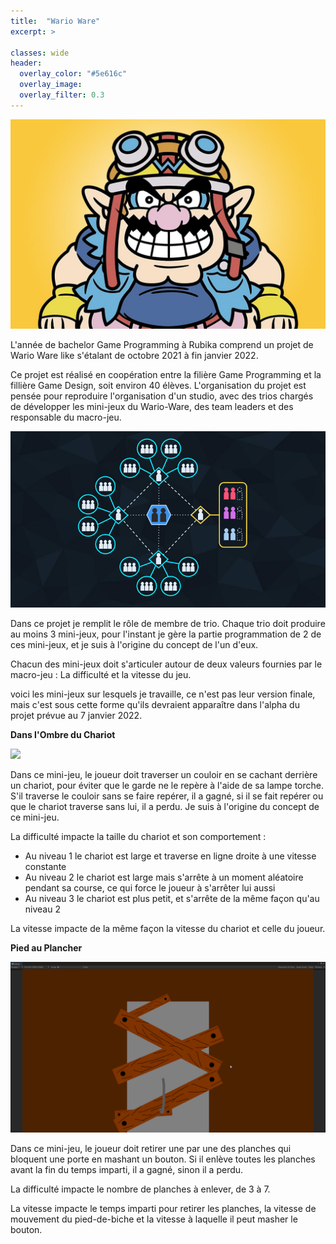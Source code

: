 ```yaml
---
title:  "Wario Ware"
excerpt: >
  
classes: wide
header:
  overlay_color: "#5e616c"
  overlay_image: 
  overlay_filter: 0.3
---
```


![](../assets/images/wario-ware.png)

L'année de bachelor Game Programming à Rubika comprend un projet de Wario Ware like s'étalant de octobre 2021 à fin janvier 2022.

Ce projet est réalisé en coopération entre la filière Game Programming et la fillière Game Design, soit environ 40 élèves. L'organisation du projet est pensée pour reproduire l'organisation d'un studio, avec des trios chargés de développer les mini-jeux du Wario-Ware, des team leaders et des responsable du macro-jeu.

![](../assets/images/orga-wario.png)

Dans ce projet je remplit le rôle de membre de trio. Chaque trio doit produire au moins 3 mini-jeux, pour l'instant je gère la partie programmation de 2 de ces mini-jeux, et je suis à l'origine du concept de l'un d'eux.

Chacun des mini-jeux doit s'articuler autour de deux valeurs fournies par le macro-jeu : La difficulté et la vitesse du jeu.

voici les mini-jeux sur lesquels je travaille, ce n'est pas leur version finale, mais c'est sous cette forme qu'ils devraient apparaître dans l'alpha du projet prévue au 7 janvier 2022.

**Dans l'Ombre du Chariot**

![](../assets/images/DOC.gif)

Dans ce mini-jeu, le joueur doit traverser un couloir en se cachant derrière un chariot, pour éviter que le garde ne le repère à l'aide de sa lampe torche. S'il traverse le couloir sans se faire repérer, il a gagné, si il se fait repérer ou que le chariot traverse sans lui, il a perdu. Je suis à l'origine du concept de ce mini-jeu.

La difficulté impacte la taille du chariot et son comportement :
- Au niveau 1 le chariot est large et traverse en ligne droite à une vitesse constante
- Au niveau 2 le chariot est large mais s'arrête à un moment aléatoire pendant sa course, ce qui force le joueur à s'arrêter lui aussi
- Au niveau 3 le chariot est plus petit, et s'arrête de la même façon qu'au niveau 2

La vitesse impacte de la même façon la vitesse du chariot et celle du joueur.

**Pied au Plancher**

![](../assets/images/PAP.gif)

Dans ce mini-jeu, le joueur doit retirer une par une des planches qui bloquent une porte en mashant un bouton. Si il enlève toutes les planches avant la fin du temps imparti, il a gagné, sinon il a perdu.

La difficulté impacte le nombre de planches à enlever, de 3 à 7.

La vitesse impacte le temps imparti pour retirer les planches, la vitesse de mouvement du pied-de-biche et la vitesse à laquelle il peut masher le bouton.